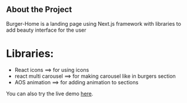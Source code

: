 
## About the Project

Burger-Home is a landing page using Next.js framework with libraries to add beauty interface for the user 
# Libraries:
- React icons  ==>  for using icons
- react multi carousel ==> for making carousel like in burgers section
- AOS animation ==> for adding animation to sections

You can also try the live demo [here](https://burger-home.vercel.app/).

